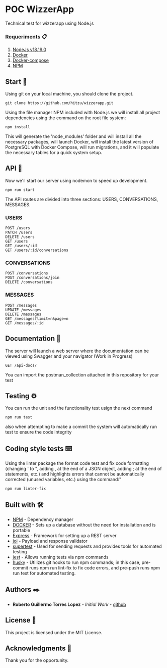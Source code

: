 # POC WizzerApp

Technical test for wizzerapp using Node.js

### Requeriments 📋

1. [NodeJs v18.19.0](https://nodejs.org/es/download/)
2. [Docker](https://www.docker.com/products/docker-desktop/)
3. [Docker-compose](https://docs.docker.com/compose/install/)
4. [NPM](https://www.npmjs.com/)

## Start 🚀

Using git on your local machine, you should clone the project.

```
git clone https://github.com/hitzu/wizzerapp.git
```

Using the file manager NPM included with Node.js we will install all project dependencies using the command on the root file system:

```
npm install
```

This will generate the 'node_modules' folder and will install all the necessary packages, will launch Docker, will install the latest version of PostgreSQL with Docker Compose, will run migrations, and it will populate the necessary tables for a quick system setup.

## API 🍻

Now we'll start our server using nodemon to speed up development.

```
npm run start
```

The API routes are divided into three sections: USERS, CONVERSATIONS, MESSAGES.

### USERS

```
POST /users
PATCH /users
DELETE /users
GET /users
GET /users/:id
GET /users/:id/conversations
```

### CONVERSATIONS

```
POST /conversations
POST /conversations/join
DELETE /conversations
```

### MESSAGES

```
POST /messages
UPDATE /messages
DELETE /messages
GET /messages?limit=n&page=n
GET /messages/:id
```

## Documentation 📖

The server will launch a web server where the documentation can be viewed using Swagger and your navigator (Work in Progress)

```
GET /api-docs/
```

You can import the postman_collection attached in this repository for your test

## Testing ⚙️

You can run the unit and the functionality test usign the next command

```
npm run test
```

also when attempting to make a commit the system will automatically run test to ensure the code integrity

## Coding style tests ⌨️

Using the linter package the format code test and fix code formatting (changing ' to ", adding , at the end of a JSON object, adding ; at the end of statements, etc.) and highlights errors that cannot be automatically corrected (unused variables, etc.) using the command:"

```
npm run linter-fix
```

## Built with 🛠️

- [NPM](https://www.npmjs.com/) - Dependency manager
- [DOCKER](https://hub.docker.com/_/postgres) - Sets up a database without the need for installation and is portable
- [Express](https://expressjs.com/) - Framework for setting up a REST server
- [joi](https://www.npmjs.com/package/joi) - Payload and response validator
- [supertest](https://www.npmjs.com/package/supertest) - Used for sending requests and provides tools for automated testing
- [jest](https://www.npmjs.com/package/jest) - Allows running tests via npm commands
- [husky](https://www.npmjs.com/package/husky) - Utilizes git hooks to run npm commands; in this case, pre-commit runs npm run lint-fix to fix code errors, and pre-push runs npm run test for automated testing.

## Authors ✒️

- **Roberto Guillermo Torres Lopez** - _Initial Work_ - [github](https://github.com/hitzu)

## License 📄

This project is licensed under the MIT License.

## Acknowledgments 🎁

Thank you for the opportunity.
